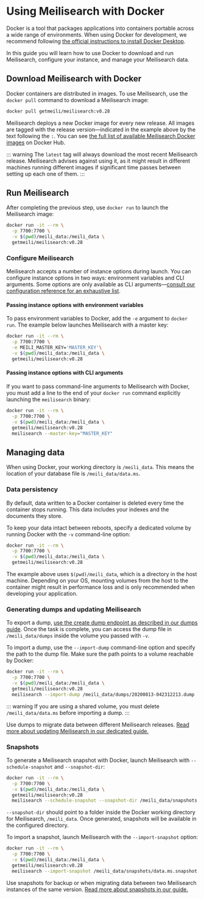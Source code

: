 # Using Meilisearch with Docker

Docker is a tool that packages applications into containers portable across a wide range of environments. When using Docker for development, we recommend following [the official instructions to install Docker Desktop](https://docs.docker.com/get-docker/).

In this guide you will learn how to use Docker to download and run Meilisearch, configure your instance, and manage your Meilisearch data.

## Download Meilisearch with Docker

Docker containers are distributed in images. To use Meilisearch, use the `docker pull` command to download a Meilisearch image:

```sh
docker pull getmeili/meilisearch:v0.28
```

Meilisearch deploys a new Docker image for every new release. All images are tagged with the release version—indicated in the example above by the text following the `:`. You can see [the full list of available Meilisearch Docker images](https://hub.docker.com/r/getmeili/meilisearch/tags#!) on Docker Hub.

::: warning
The `latest` tag will always download the most recent Meilisearch release. Meilisearch advises against using it, as it might result in different machines running different images if significant time passes between setting up each one of them.
:::

## Run Meilisearch

After completing the previous step, use `docker run` to launch the Meilisearch image:

```sh
docker run -it --rm \
  -p 7700:7700 \
  -v $(pwd)/meili_data:/meili_data \
  getmeili/meilisearch:v0.28
```

### Configure Meilisearch

Meilisearch accepts a number of instance options during launch. You can configure instance options in two ways: environment variables and CLI arguments. Some options are only available as CLI arguments—[consult our configuration reference for an exhaustive list](/learn/configuration/instance_options.md).

#### Passing instance options with environment variables

To pass environment variables to Docker, add the `-e` argument to `docker run`. The example below launches Meilisearch with a master key:

```sh
docker run -it --rm \
  -p 7700:7700 \
  -e MEILI_MASTER_KEY='MASTER_KEY'\
  -v $(pwd)/meili_data:/meili_data \
  getmeili/meilisearch:v0.28
```

#### Passing instance options with CLI arguments

If you want to pass command-line arguments to Meilisearch with Docker, you must add a line to the end of your `docker run` command explicitly launching the `meilisearch` binary:

```sh
docker run -it --rm \
  -p 7700:7700 \
  -v $(pwd)/meili_data:/meili_data \
  getmeili/meilisearch:v0.28
  meilisearch --master-key="MASTER_KEY"
```

## Managing data

When using Docker, your working directory is `/meili_data`. This means the location of your database file is `/meili_data/data.ms`.

### Data persistency

By default, data written to a Docker container is deleted every time the container stops running. This data includes your indexes and the documents they store.

To keep your data intact between reboots, specify a dedicated volume by running Docker with the `-v` command-line option:

```sh
docker run -it --rm \
  -p 7700:7700 \
  -v $(pwd)/meili_data:/meili_data \
  getmeili/meilisearch:v0.28
```

The example above uses `$(pwd)/meili_data`, which is a directory in the host machine. Depending on your OS, mounting volumes from the host to the container might result in performance loss and is only recommended when developing your application.

### Generating dumps and updating Meilisearch

To export a dump, [use the create dump endpoint as described in our dumps guide](/learn/advanced/dumps.md). Once the task is complete, you can access the dump file in `/meili_data/dumps` inside the volume you passed with `-v`.

To import a dump, use the `--import-dump` command-line option and specify the path to the dump file. Make sure the path points to a volume reachable by Docker:

```sh
docker run -it --rm \
  -p 7700:7700 \
  -v $(pwd)/meili_data:/meili_data \
  getmeili/meilisearch:v0.28
  meilisearch --import-dump /meili_data/dumps/20200813-042312213.dump
```

::: warning
If you are using a shared volume, you must delete `/meili_data/data.ms` before importing a dump.
:::

Use dumps to migrate data between different Meilisearch releases. [Read more about updating Meilisearch in our dedicated guide.](/learn/advanced/updating.md)

### Snapshots

To generate a Meilisearch snapshot with Docker, launch Meilisearch with `--schedule-snapshot` and `--snapshot-dir`:

```sh
docker run -it --rm \
  -p 7700:7700 \
  -v $(pwd)/meili_data:/meili_data \
  getmeili/meilisearch:v0.28
  meilisearch --schedule-snapshot --snapshot-dir /meili_data/snapshots
```

`--snapshot-dir` should point to a folder inside the Docker working directory for Meilisearch, `/meili_data`. Once generated, snapshots will be available in the configured directory.

To import a snapshot, launch Meilisearch with the `--import-snapshot` option:

```sh
docker run -it --rm \
  -p 7700:7700 \
  -v $(pwd)/meili_data:/meili_data \
  getmeili/meilisearch:v0.28
  meilisearch --import-snapshot /meili_data/snapshots/data.ms.snapshot
```

Use snapshots for backup or when migrating data between two Meilisearch instances of the same version. [Read more about snapshots in our guide.](/learn/advanced/snapshots.md)

